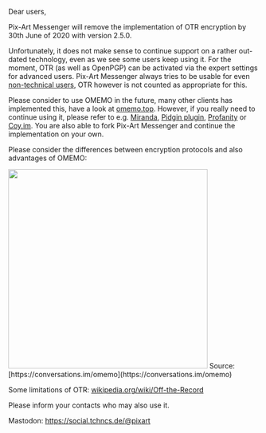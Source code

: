 Dear users,

Pix-Art Messenger will remove the implementation of OTR encryption by 30th June of 2020 with version 2.5.0. 

Unfortunately, it does not make sense to continue support on a rather out-dated technology, even as we see some users keep using it. For the moment, OTR (as well as OpenPGP) can be activated via the expert settings for advanced users. Pix-Art Messenger always tries to be usable for even [non-technical users](https://github.com/kriztan/Pix-Art-Messenger/issues/227), OTR however is not counted as appropriate for this.

Please consider to use OMEMO in the future, many other clients has implemented this, have a look at [omemo.top](https://omemo.top/). However, if you really need to continue using it, please refer to e.g. [Miranda](https://www.miranda-ng.org/de/), [Pidgin plugin](https://github.com/gkdr/lurch/), [Profanity](https://profanity-im.github.io/) or [Coy.im](https://coy.im/). You are also able to fork Pix-Art Messenger and continue the implementation on your own.

Please consider the differences between encryption protocols and also advantages of OMEMO: 

<img src="https://codeberg.org/kriztan/Pix-Art-Messenger/raw/branch/master/art/Feature_OMEMO.png" width="400">
Source: [https://conversations.im/omemo](https://conversations.im/omemo)

Some limitations of OTR: [wikipedia.org/wiki/Off-the-Record](https://en.wikipedia.org/wiki/Off-the-Record_Messaging#Limitations)

Please inform your contacts who may also use it.

Mastodon: https://social.tchncs.de/@pixart
